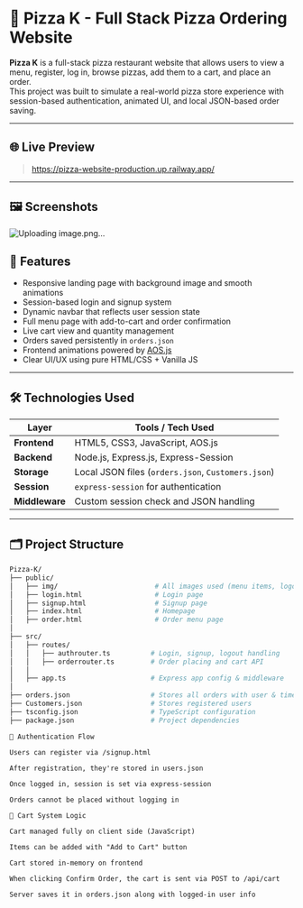 # 🍕 Pizza K - Full Stack Pizza Ordering Website

**Pizza K** is a full-stack pizza restaurant website that allows users to view a menu, register, log in, browse pizzas, add them to a cart, and place an order.  
This project was built to simulate a real-world pizza store experience with session-based authentication, animated UI, and local JSON-based order saving.

---

## 🌐 Live Preview

> https://pizza-website-production.up.railway.app/

---

## 🖼️ Screenshots

![Uploading image.png…]()


## 📌 Features

- Responsive landing page with background image and smooth animations
- Session-based login and signup system
- Dynamic navbar that reflects user session state
- Full menu page with add-to-cart and order confirmation
- Live cart view and quantity management
- Orders saved persistently in `orders.json`
- Frontend animations powered by [AOS.js](https://michalsnik.github.io/aos/)
- Clear UI/UX using pure HTML/CSS + Vanilla JS

---

## 🛠️ Technologies Used

| Layer       | Tools / Tech Used                                       |
|-------------|----------------------------------------------------------|
| **Frontend**| HTML5, CSS3, JavaScript, AOS.js                          |
| **Backend** | Node.js, Express.js, Express-Session                     |
| **Storage** | Local JSON files (`orders.json`, `Customers.json`)       |
| **Session** | `express-session` for authentication                    |
| **Middleware** | Custom session check and JSON handling              |

---

## 🗂️ Project Structure

```bash
Pizza-K/
├── public/
│   ├── img/                        # All images used (menu items, logo...)
│   ├── login.html                  # Login page
│   ├── signup.html                 # Signup page
│   ├── index.html                  # Homepage
│   ├── order.html                  # Order menu page
│
├── src/
│   ├── routes/
│   │   ├── authrouter.ts          # Login, signup, logout handling
│   │   ├── orderrouter.ts         # Order placing and cart API
│   │
│   ├── app.ts                     # Express app config & middleware
│
├── orders.json                    # Stores all orders with user & time
├── Customers.json                 # Stores registered users
├── tsconfig.json                  # TypeScript configuration
├── package.json                   # Project dependencies
```
```
🔐 Authentication Flow

Users can register via /signup.html

After registration, they're stored in users.json

Once logged in, session is set via express-session

Orders cannot be placed without logging in
```
```
🛒 Cart System Logic

Cart managed fully on client side (JavaScript)

Items can be added with "Add to Cart" button

Cart stored in-memory on frontend

When clicking Confirm Order, the cart is sent via POST to /api/cart

Server saves it in orders.json along with logged-in user info
```
